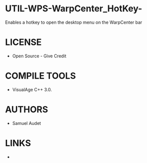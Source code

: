 UTIL-WPS-WarpCenter_HotKey-
===========================

Enables a hotkey to open the desktop menu on the WarpCenter bar

LICENSE
===============
* Open Source - Give Credit

COMPILE TOOLS
===============
* VisualAge C++ 3.0.

AUTHORS
===============
* Samuel Audet

LINKS
===============
* 
